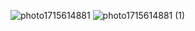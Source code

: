 ![photo1715614881](https://github.com/entimaa/imageAnimation/assets/101100470/114041f7-1507-411c-9740-641a7a310922)
![photo1715614881 (1)](https://github.com/entimaa/imageAnimation/assets/101100470/192dd685-4c5f-479d-bf42-9db6e79d36b6)
